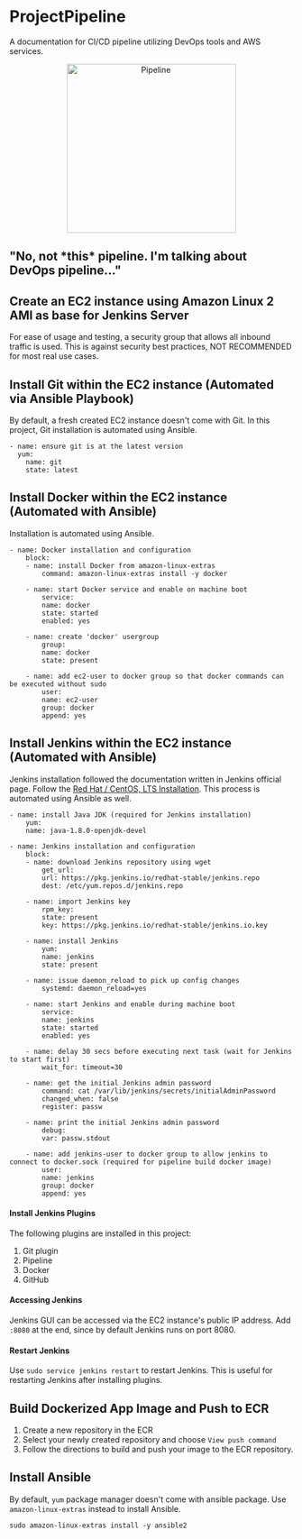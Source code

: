 # ProjectPipeline

A documentation for CI/CD pipeline utilizing DevOps tools and AWS services.

<p align="center">
<img
    alt="Pipeline"
    src="https://github.com/ronaldyonggi/ProjectPipeline/blob/main/img/marpipe.jpg"
    width="300"
/>
<h2>
"No, not *this* pipeline. I'm talking about DevOps pipeline..."
</h2>
</p>

## Create an EC2 instance using Amazon Linux 2 AMI as base for Jenkins Server

For ease of usage and testing, a security group that allows all inbound traffic is used. This is against security best practices, NOT RECOMMENDED for most real use cases.

## Install Git within the EC2 instance (Automated via Ansible Playbook)

By default, a fresh created EC2 instance doesn't come with Git. In this project, Git installation is automated using Ansible.
```
- name: ensure git is at the latest version
  yum:
    name: git
    state: latest
```

## Install Docker within the EC2 instance (Automated with Ansible)

Installation is automated using Ansible.
```
- name: Docker installation and configuration
    block:
    - name: install Docker from amazon-linux-extras
        command: amazon-linux-extras install -y docker

    - name: start Docker service and enable on machine boot
        service:
        name: docker
        state: started
        enabled: yes

    - name: create 'docker' usergroup
        group:
        name: docker
        state: present

    - name: add ec2-user to docker group so that docker commands can be executed without sudo
        user: 
        name: ec2-user
        group: docker
        append: yes
```

## Install Jenkins within the EC2 instance (Automated with Ansible)

Jenkins installation followed the documentation written in Jenkins official page. Follow the [Red Hat / CentOS, LTS Installation](https://www.jenkins.io/doc/book/installing/linux/#long-term-support-release-3). This process is automated using Ansible as well.

```
- name: install Java JDK (required for Jenkins installation)
    yum: 
    name: java-1.8.0-openjdk-devel

- name: Jenkins installation and configuration
    block:
    - name: download Jenkins repository using wget
        get_url:
        url: https://pkg.jenkins.io/redhat-stable/jenkins.repo
        dest: /etc/yum.repos.d/jenkins.repo

    - name: import Jenkins key
        rpm_key:
        state: present
        key: https://pkg.jenkins.io/redhat-stable/jenkins.io.key

    - name: install Jenkins
        yum:
        name: jenkins
        state: present

    - name: issue daemon_reload to pick up config changes
        systemd: daemon_reload=yes

    - name: start Jenkins and enable during machine boot
        service: 
        name: jenkins
        state: started
        enabled: yes

    - name: delay 30 secs before executing next task (wait for Jenkins to start first)
        wait_for: timeout=30

    - name: get the initial Jenkins admin password 
        command: cat /var/lib/jenkins/secrets/initialAdminPassword 
        changed_when: false
        register: passw

    - name: print the initial Jenkins admin password
        debug:
        var: passw.stdout

    - name: add jenkins-user to docker group to allow jenkins to connect to docker.sock (required for pipeline build docker image)
        user: 
        name: jenkins
        group: docker
        append: yes
```

#### Install Jenkins Plugins

The following plugins are installed in this project:
1. Git plugin
2. Pipeline
3. Docker
4. GitHub

#### Accessing Jenkins

Jenkins GUI can be accessed via the EC2 instance's public IP address. Add `:8080` at the end, since by default Jenkins runs on port 8080.

#### Restart Jenkins

Use `sudo service jenkins restart` to restart Jenkins. This is useful for restarting Jenkins after installing plugins.

## Build Dockerized App Image and Push to ECR

1. Create a new repository in the ECR
2. Select your newly created repository and choose `View push command`
3. Follow the directions to build and push your image to the ECR repository.

## Install Ansible

By default, `yum` package manager doesn't come with ansible package. Use `amazon-linux-extras` instead to install Ansible.

```
sudo amazon-linux-extras install -y ansible2
```
